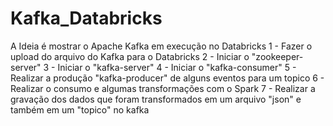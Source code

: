 # Kafka_Databricks

A Ideia é mostrar o Apache Kafka em execução no Databricks
1 - Fazer o upload do arquivo do Kafka para o Databricks
2 - Iniciar o "zookeeper-server"
3 - Iniciar o "kafka-server"
4 - Iniciar o "kafka-consumer"
5 - Realizar a produção "kafka-producer" de alguns eventos para um topico 
6 - Realizar o consumo e algumas transformações com o Spark
7 - Realizar a gravação dos dados que foram transformados em um arquivo "json" e também em um "topico" no kafka

